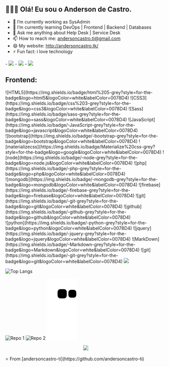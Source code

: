 
<h2> 👨🏻‍💻 Olá! Eu sou o Anderson de Castro. </h2>

- 🔭 I’m currently working as SysAdmin
- 🌱 I’m currently learning DevOps | Frontend | Backend | Databases
- 💬 Ask me anything about Help Desk | Service Desk
- 📫 How to reach me: andersoncastro.ti@gmail.com
- 😄 My website: http://andersoncastro.tk/
- ⚡ Fun fact: i love technology
<div>
- <a href = "mailto:contatorafaballerini@gmail.com"><img src="https://img.shields.io/badge/-Gmail-%23333?style=for-the-badge&logo=gmail&logoColor=white" target="_blank"></a>
- <a href="https://www.linkedin.com/in/anderson-sousa-de-castro-771224160/"><img src="https://img.shields.io/badge/LinkedIn-0077B5?style=for-the-badge&logo=linkedin&logoColor=white"/></a>
- <a href="http://andersoncastro.tk/"><img height="30px" src="https://img.shields.io/badge/My%20Website:%20andersoncastro.tk-0078D4?style=for-the-badge&logo=google%20chrome&logoColor=white"/></a>
</div>
  
<h2> Frontend: </h2>
![HTML5](https://img.shields.io/badge/html%205-grey?style=for-the-badge&logo=html5&logoColor=white&labelColor=0078D4)
![CSS3](https://img.shields.io/badge/css%203-grey?style=for-the-badge&logo=css3&logoColor=white&labelColor=0078D4)
![Sass](https://img.shields.io/badge/sass-grey?style=for-the-badge&logo=sass&logoColor=white&labelColor=0078D4)
![JavaScript](https://img.shields.io/badge/-JavaScript-grey?style=for-the-badge&logo=javascript&logoColor=white&labelColor=0078D4)
<br>
![bootstrap](https://img.shields.io/badge/-bootstrap-grey?style=for-the-badge&logo=bootstrap&logoColor=white&labelColor=0078D4)
![materializecss](https://img.shields.io/badge/Materialize%20css-grey?style=for-the-badge&logo=google&logoColor=white&labelColor=0078D4)
![node](https://img.shields.io/badge/-node-grey?style=for-the-badge&logo=node.js&logoColor=white&labelColor=0078D4)
![php](https://img.shields.io/badge/-php-grey?style=for-the-badge&logo=php&logoColor=white&labelColor=0078D4)
<br>
![mongodb](https://img.shields.io/badge/-mongodb-grey?style=for-the-badge&logo=mongodb&logoColor=white&labelColor=0078D4)
![firebase](https://img.shields.io/badge/-firebase-grey?style=for-the-badge&logo=firebase&logoColor=white&labelColor=0078D4)
![git](https://img.shields.io/badge/-git-grey?style=for-the-badge&logo=git&logoColor=white&labelColor=0078D4)
![github](https://img.shields.io/badge/-github-grey?style=for-the-badge&logo=github&logoColor=white&labelColor=0078D4)
<br>
![python](https://img.shields.io/badge/-python-grey?style=for-the-badge&logo=python&logoColor=white&labelColor=0078D4)
![jquery](https://img.shields.io/badge/-jquery-grey?style=for-the-badge&logo=jquery&logoColor=white&labelColor=0078D4)
![MarkDown](https://img.shields.io/badge/-Markdown-grey?style=for-the-badge&logo=Markdown&logoColor=white&labelColor=0078D4)
![git](https://img.shields.io/badge/-git-grey?style=for-the-badge&logo=git&logoColor=white&labelColor=0078D4)




<img src="https://github-readme-stats.vercel.app/api?username=andersoncastro-ti&show_icons=true&theme=radical&title_color=0078D4&text_color=fff&icon_color=0078D4">

![Top Langs](https://github-readme-stats.vercel.app/api/top-langs/?username=andersoncastro-ti&theme=radical&title_color=0078D4&text_color=fff)



![Repo 1](https://github-readme-stats.vercel.app/api/pin/?username=andersoncastro-ti&repo=sprintnote&show_icons=true&theme=radical&title_color=0078D4&text_color=fff&icon_color=0078D4)
![Repo 2](https://github-readme-stats.vercel.app/api/pin/?username=andersoncastro-ti&repo=covid-chatbot&show_icons=true&theme=radical&title_color=0078D4&text_color=fff&icon_color=0078D4)
![Snake animation](https://github.com/rafaballerini/rafaballerini/blob/output/github-contribution-grid-snake.svg)

<p align="center">
<img src="https://visitor-badge.laobi.icu/badge?page_id=andersoncastro-ti" id="counter">
</p>
⭐️ From [andersoncastro-ti](https://github.com/andersoncastro-ti)
